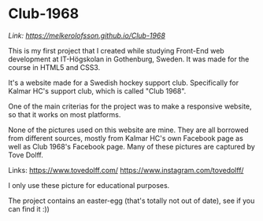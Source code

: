 # Club-1968

*Link:*
*https://melkerolofsson.github.io/Club-1968*

This is my first project that I created while studying Front-End web development at IT-Högskolan in Gothenburg, Sweden. It was made for the course in HTML5 and CSS3.

It's a website made for a Swedish hockey support club. Specifically for Kalmar HC's support club, which is called "Club 1968".

One of the main criterias for the project was to make a responsive website, so that it works on most platforms.

None of the pictures used on this website are mine. They are all borrowed from different sources, mostly from Kalmar HC's own Facebook page as well as Club 1968's Facebook page. Many of these pictures are captured by Tove Dolff.

Links:
https://www.tovedolff.com/
https://www.instagram.com/tovedolff/

I only use these picture for educational purposes.

The project contains an easter-egg (that's totally not out of date), see if you can find it :))
